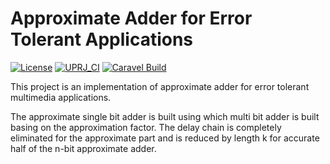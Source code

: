 # Approximate Adder for Error Tolerant Applications

[![License](https://img.shields.io/badge/License-Apache%202.0-blue.svg)](https://opensource.org/licenses/Apache-2.0) [![UPRJ_CI](https://github.com/efabless/caravel_project_example/actions/workflows/user_project_ci.yml/badge.svg)](https://github.com/efabless/caravel_project_example/actions/workflows/user_project_ci.yml) [![Caravel Build](https://github.com/efabless/caravel_project_example/actions/workflows/caravel_build.yml/badge.svg)](https://github.com/efabless/caravel_project_example/actions/workflows/caravel_build.yml)



This project is an implementation of approximate adder for error tolerant multimedia applications.

The approximate single bit adder is built using which multi bit adder is built basing on the approximation factor. The delay chain is completely eliminated for the approximate part and is reduced by length k for accurate half of the n-bit approximate adder.
